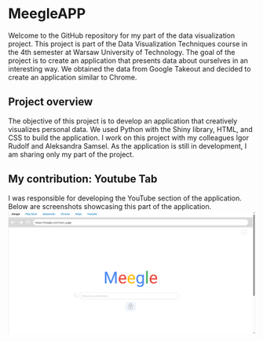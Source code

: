 # MeegleAPP
Welcome to the GitHub repository for my part of the data visualization project. This project is part of the Data Visualization Techniques course in the 4th semester at Warsaw University of Technology. The goal of the project is to create an application that presents data about ourselves in an interesting way. We obtained the data from Google Takeout and decided to create an application similar to Chrome.

## Project overview
The objective of this project is to develop an application that creatively visualizes personal data. We used Python with the Shiny library, HTML, and CSS to build the application. I work on this project with my colleagues Igor Rudolf and Aleksandra Samsel. As the application is still in development, I am sharing only my part of the project.

## My contribution: Youtube Tab
I was responsible for developing the YouTube section of the application. Below are screenshots showcasing this part of the application.
![Strona główna aplikacji](screenshots/titlepage.PNG)

